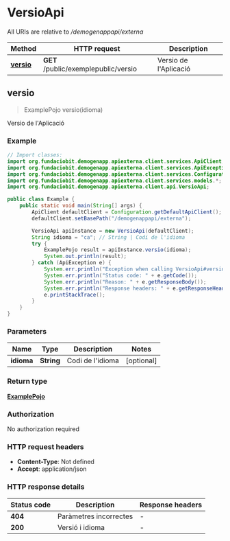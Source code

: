 # VersioApi

All URIs are relative to */demogenappapi/externa*

| Method | HTTP request | Description |
|------------- | ------------- | -------------|
| [**versio**](VersioApi.md#versio) | **GET** /public/exemplepublic/versio | Versio de l&#39;Aplicació |



## versio

> ExamplePojo versio(idioma)

Versio de l&#39;Aplicació

### Example

```java
// Import classes:
import org.fundaciobit.demogenapp.apiexterna.client.services.ApiClient;
import org.fundaciobit.demogenapp.apiexterna.client.services.ApiException;
import org.fundaciobit.demogenapp.apiexterna.client.services.Configuration;
import org.fundaciobit.demogenapp.apiexterna.client.services.models.*;
import org.fundaciobit.demogenapp.apiexterna.client.api.VersioApi;

public class Example {
    public static void main(String[] args) {
        ApiClient defaultClient = Configuration.getDefaultApiClient();
        defaultClient.setBasePath("/demogenappapi/externa");

        VersioApi apiInstance = new VersioApi(defaultClient);
        String idioma = "ca"; // String | Codi de l'idioma
        try {
            ExamplePojo result = apiInstance.versio(idioma);
            System.out.println(result);
        } catch (ApiException e) {
            System.err.println("Exception when calling VersioApi#versio");
            System.err.println("Status code: " + e.getCode());
            System.err.println("Reason: " + e.getResponseBody());
            System.err.println("Response headers: " + e.getResponseHeaders());
            e.printStackTrace();
        }
    }
}
```

### Parameters


| Name | Type | Description  | Notes |
|------------- | ------------- | ------------- | -------------|
| **idioma** | **String**| Codi de l&#39;idioma | [optional] |

### Return type

[**ExamplePojo**](ExamplePojo.md)

### Authorization

No authorization required

### HTTP request headers

- **Content-Type**: Not defined
- **Accept**: application/json


### HTTP response details
| Status code | Description | Response headers |
|-------------|-------------|------------------|
| **404** | Paràmetres incorrectes |  -  |
| **200** | Versió i idioma |  -  |

